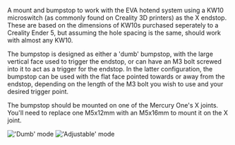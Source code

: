 A mount and bumpstop to work with the EVA hotend system using a KW10 microswitch (as commonly found on Creality 3D printers) as the X endstop. These are based on the dimensions of KW10s purchased seperately to a Creality Ender 5, but assuming the hole spacing is the same, should work with almost any KW10.

The bumpstop is designed as either a 'dumb' bumpstop, with the large vertical face used to trigger the endstop, or can have an M3 bolt screwed into it to act as a trigger for the endstop. In the latter configuration, the bumpstop can be used with the flat face pointed towards or away from the endstop, depending on the length of the M3 bolt you wish to use and your desired trigger point.

The bumpstop should be mounted on one of the Mercury One's X joints. You'll need to replace one M5x12mm with an M5x16mm to mount it on the X joint.

!['Dumb' mode](https://raw.githubusercontent.com/cncplasticfactory/UserMods/main/Mercury_One/cncplasticfactory/EVA_KW10_X_endstop/images/IMG_9412.png)
!['Adjustable' mode](https://raw.githubusercontent.com/cncplasticfactory/UserMods/main/Mercury_One/cncplasticfactory/EVA_KW10_X_endstop/images/IMG_9413.png)
